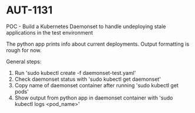 # AUT-1131
POC - Build a Kubernetes Daemonset to handle undeploying stale applications in the test environment

The python app prints info about current deployments. Output formatting is rough for now.


General steps:

1. Run 'sudo kubectl create -f daemonset-test.yaml'
2. Check daemonset status with 'sudo kubectl get daemonset'
3. Copy name of daemonset container after running 'sudo kubectl get pods'
4. Show output from python app in daemonset container with 'sudo kubectl logs <pod_name>'
